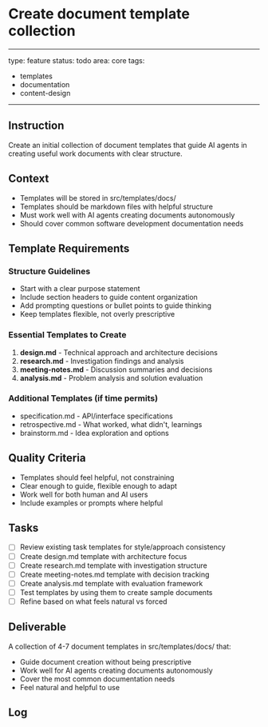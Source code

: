 # Create document template collection

---
type: feature
status: todo
area: core
tags:
  - templates
  - documentation
  - content-design
---


## Instruction
Create an initial collection of document templates that guide AI agents in creating useful work documents with clear structure.

## Context  
- Templates will be stored in src/templates/docs/
- Templates should be markdown files with helpful structure
- Must work well with AI agents creating documents autonomously
- Should cover common software development documentation needs

## Template Requirements

### Structure Guidelines
- Start with a clear purpose statement
- Include section headers to guide content organization
- Add prompting questions or bullet points to guide thinking
- Keep templates flexible, not overly prescriptive

### Essential Templates to Create
1. **design.md** - Technical approach and architecture decisions
2. **research.md** - Investigation findings and analysis  
3. **meeting-notes.md** - Discussion summaries and decisions
4. **analysis.md** - Problem analysis and solution evaluation

### Additional Templates (if time permits)
- specification.md - API/interface specifications
- retrospective.md - What worked, what didn't, learnings
- brainstorm.md - Idea exploration and options

## Quality Criteria
- Templates should feel helpful, not constraining
- Clear enough to guide, flexible enough to adapt
- Work well for both human and AI users
- Include examples or prompts where helpful

## Tasks
- [ ] Review existing task templates for style/approach consistency
- [ ] Create design.md template with architecture focus
- [ ] Create research.md template with investigation structure  
- [ ] Create meeting-notes.md template with decision tracking
- [ ] Create analysis.md template with evaluation framework
- [ ] Test templates by using them to create sample documents
- [ ] Refine based on what feels natural vs forced

## Deliverable
A collection of 4-7 document templates in src/templates/docs/ that:
- Guide document creation without being prescriptive
- Work well for AI agents creating documents autonomously
- Cover the most common documentation needs
- Feel natural and helpful to use

## Log
